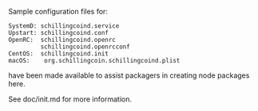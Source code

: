 Sample configuration files for:
```
SystemD: schillingcoind.service
Upstart: schillingcoind.conf
OpenRC:  schillingcoind.openrc
         schillingcoind.openrcconf
CentOS:  schillingcoind.init
macOS:    org.schillingcoin.schillingcoind.plist
```
have been made available to assist packagers in creating node packages here.

See doc/init.md for more information.
